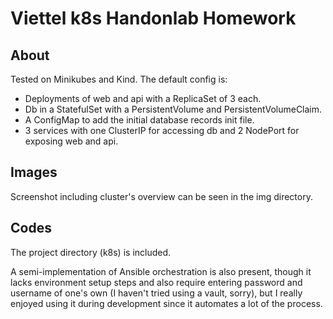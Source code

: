 # Viettel k8s Handonlab Homework
## About
Tested on Minikubes and Kind.
The default config is:
- Deployments of web and api with a ReplicaSet of 3 each.
- Db in a StatefulSet with a PersistentVolume and PersistentVolumeClaim.
- A ConfigMap to add the initial database records init file.
- 3 services with one ClusterIP for accessing db and 2 NodePort for exposing web and api.
## Images
Screenshot including cluster's overview can be seen in the img directory.
## Codes
The project directory (k8s) is included.

A semi-implementation of Ansible orchestration is also present, though it lacks environment setup steps and also require entering password and username of one's own (I haven't tried using a vault, sorry), but I really enjoyed using it during development since it automates a lot of the process.
